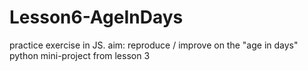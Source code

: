 # Lesson6-AgeInDays
practice exercise in JS. aim: reproduce / improve on the "age in days" python mini-project from lesson 3
